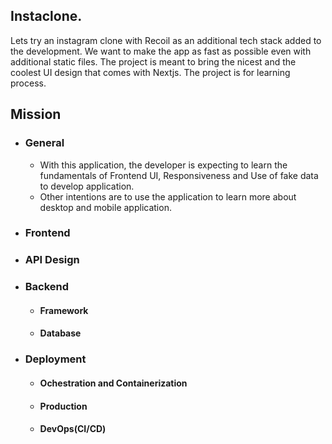 ## Instaclone.
Lets try an instagram clone with Recoil as an additional tech stack added to the development. We want to make the app as fast as possible even with additional static files.
The project is meant to bring the nicest and the coolest UI design that comes with Nextjs. The project is for learning process.

## Mission
  * ### General
    * With this application, the developer is expecting to learn the fundamentals of Frontend UI, Responsiveness and Use of fake data to develop application.
    * Other intentions are to use the application to learn more about desktop and mobile application.
    
  * ### Frontend
  * ### API Design
  * ### Backend
    * #### Framework
    * #### Database
  * ### Deployment
    * #### Ochestration and Containerization
    * #### Production
    * #### DevOps(CI/CD)
    
